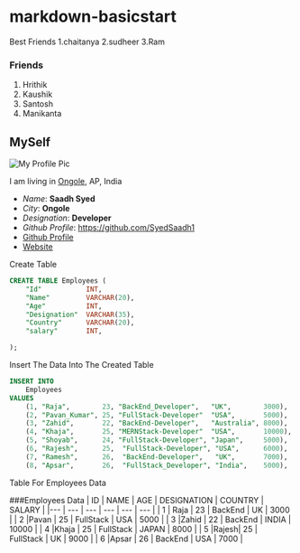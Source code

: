# markdown-basicstart
Best Friends
1.chaitanya
2.sudheer
3.Ram 


### Friends
1. Hrithik
2. Kaushik
3. Santosh
4. Manikanta

## MySelf
![My Profile Pic](https://pbs.twimg.com/profile_images/942638283535761408/kfzxDnf4_400x400.jpg)

I am living in [Ongole](https://prakasam.ap.gov.in/), AP, India

- *Name*: **Saadh Syed**
- _City_: __Ongole__
- *Designation*: **Developer**
- _Github Profile_: https://github.com/SyedSaadh1
- [Github Profile](https://github.com/SyedSaadh1)
- [Website](https://www.linkedin.com/in/syed-saadh-b8b0371ba/?originalSubdomain=in)

Create Table
```sql
CREATE TABLE Employees (
    "Id"           INT,
    "Name"         VARCHAR(20),
    "Age"          INT,
    "Designation"  VARCHAR(35),
    "Country"      VARCHAR(20),
    "salary"       INT,

);
```

Insert The Data Into The Created Table
```sql
INSERT INTO
    Employees
VALUES
    (1, "Raja",        23, "BackEnd_Developer",   "UK",        3000),
    (2, "Pavan_Kumar", 25, "FullStack-Developer"  "USA",       5000),
    (3, "Zahid",       22, "BackEnd-Developer",   "Australia", 8000),
    (4, "Khaja",       25, "MERNStack-Developer"  "USA",       10000),
    (5, "Shoyab",      24, "FullStack-Developer", "Japan",     5000),
    (6, "Rajesh",      25,  "FullStack-Developer", "USA",      6000),
    (7, "Ramesh",      26,  "BackEnd-Developer",   "UK",       7000),
    (8, "Apsar",       26,  "FullStack_Developer", "India",    5000),
```

Table For Employees Data

###Employees Data
| ID | NAME | AGE  | DESIGNATION | COUNTRY  |  SALARY  |
|--- |  --- | ---  |    ---      |  ---     |   ---    |
| 1  | Raja | 23   | BackEnd     |  UK      |  3000    |
| 2  |Pavan | 25   | FullStack   |  USA     |  5000    |
| 3  |Zahid | 22   | BackEnd     |  INDIA   |  10000   |
| 4  |Khaja | 25   | FullStack   |  JAPAN   |  8000    |
| 5  |Rajesh| 25   | FullStack   |  UK      |  9000    |
| 6  |Apsar | 26   | BackEnd     |  USA     |  7000    |
